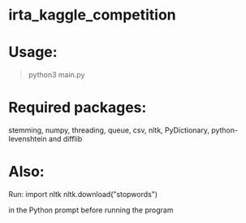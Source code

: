 # irta_kaggle_competition

# Usage: 
> python3 main.py

# Required packages: 
stemming, numpy, threading, queue, csv, nltk, PyDictionary, python-levenshtein and difflib

# Also: 
Run: 
  import nltk
  nltk.download("stopwords")
  
in the Python prompt before running the program

